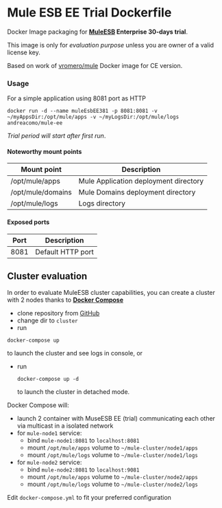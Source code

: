 # Mule ESB EE Trial Dockerfile
Docker Image packaging for **[MuleESB](http://www.mulesoft.org) Enterprise 30-days trial**.

This image is only for *evaluation purpose* unless you are owner of a valid license key.  

Based on work of [vromero/mule](https://github.com/vromero/mule-docker/tree/master) Docker image for CE version.

### Usage

For a simple application using 8081 port as HTTP

```
docker run -d --name muleEsbEE381 -p 8081:8081 -v ~/myAppsDir:/opt/mule/apps -v ~/myLogsDir:/opt/mule/logs andreacomo/mule-ee
```

*Trial period will start after first run*.

#### Noteworthy mount points

| Mount point       | Description                                                     |
|------------------ |-----------------------------------------------------------------|
|/opt/mule/apps     | Mule Application deployment directory                           |
|/opt/mule/domains  | Mule Domains deployment directory                               |
|/opt/mule/logs     | Logs directory                                                  |


#### Exposed ports

| Port | Description                                                     |
|----- |-----------------------------------------------------------------|
| 8081 | Default HTTP port                                               |


## Cluster evaluation

In order to evaluate MuleESB cluster capabilities, you can create a cluster with 2 nodes thanks to [**Docker Compose**](https://docs.docker.com/compose/)

 * clone repository from [GitHub](https://github.com/andreacomo/mule-ee-docker)
 * change dir to `cluster`
 * run
  ```
  docker-compose up
  ```
  to launch the cluster and see logs in console, or
 * run
   ```
   docker-compose up -d
   ```
   to launch the cluster in detached mode.
  
Docker Compose will: 
 
 * launch 2 container with MuseESB EE (trial) communicating each other via multicast in a isolated network
 * for `mule-node1` service:
    * bind `mule-node1:8081` to `localhost:8081`
    * mount `/opt/mule/apps` volume to `~/mule-cluster/node1/apps`
    * mount `/opt/mule/logs` volume to `~/mule-cluster/node1/logs`
 * for `mule-node2` service:
    * bind `mule-node2:8081` to `localhost:9081`
    * mount `/opt/mule/apps` volume to `~/mule-cluster/node2/apps`
    * mount `/opt/mule/logs` volume to `~/mule-cluster/node2/logs`
    
Edit `docker-compose.yml` to fit your preferred configuration
